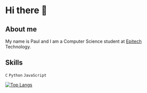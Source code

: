 <!--
![Anurag's GitHub stats](https://github-readme-stats.vercel.app/api?username=paulogarithm&show_icons=true&theme=radical)
-->
# Hi there 👋

## About me
My name is Paul and I am a Computer Science student at [Epitech](https://epitech.eu/) Technology.


## Skills
`C` `Python` `JavaScript`


[![Top Langs](https://github-readme-stats.vercel.app/api/top-langs/?username=paulogarithm&langs_count=8&theme=github_dark)](https://github.com/anuraghazra/github-readme-stats)

